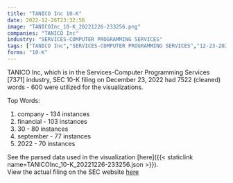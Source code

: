 ```yaml
---
title: "TANICO Inc 10-K"
date: 2022-12-26T23:32:56
image: "TANICOInc_10-K_20221226-233256.png"
companies: "TANICO Inc"
industry: "SERVICES-COMPUTER PROGRAMMING SERVICES"
tags: ["TANICO Inc","SERVICES-COMPUTER PROGRAMMING SERVICES","12-23-2022","10-K"]
forms: "10-K"
---
```

TANICO Inc, which is in the Services-Computer Programming Services [7371] industry, SEC 10-K filing on December 23, 2022 had 7522 (cleaned) words - 600 were utilized for the visualizations.

Top Words:
1. company - 134 instances
2. financial - 103 instances
3. 30 - 80 instances
4. september - 77 instances
5. 2022 - 70 instances


See the parsed data used in the visualization [here]({{< staticlink name=TANICOInc_10-K_20221226-233256.json >}}).  
View the actual filing on the SEC website [here](https://www.sec.gov/Archives/edgar/data/1895939/0001477932-22-009520.txt)